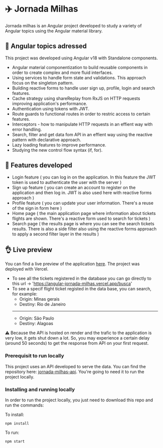 # ✈️ Jornada Milhas

Jornada milhas is an Angular project developed to study a variety of Angular topics using the Angular material library.

## 🌟 Angular topics adressed

This project was developed using Angular v18 with Standalone components.

- Angular material componentization to build reusable components in order to create complex and more fluid interfaces.
- Using services to handle form state and validations. This approach focus on the singleton pattern.
- Building reactive forms to handle user sign up, profile, login and search features.
- Cache strategy using shareReplay from RxJS on HTTP requests improving application's performance.
- Authentication using tokens with JWT.
- Route guards to functional routes in order to restric access to certain features.
- Interceptors - how to manipulate HTTP requests in an effient way with error handling.
- Search, filter and get data fom API in an effient way using the reactive pattern with declarative approach.
- Lazy loading features to improve performance.
- Studying the new control flow syntax (if, for).

## 🚀 Features developed

- Login feature ( you can log in on the application. In this feature the JWT token is used to authenticate the user with the server )
- Sign up feature ( you can create an account to register on the application and then log in. JWT is also used here with reactive forms approach )
- Profile feature ( you can update your user information. There's a reuse of the sign in form here )
- Home page ( the main application page where information about tickets flights are shown. There's a reactive form used to search for tickets )
- Search page ( the results page is where you can see the search tickets results. There is also a side filter also using the reactive forms approach to apply a second filter layer in the results )

## 👌 Live preview

You can find a live preview of the application [here](https://angular-jornada-milhas.vercel.app).
The project was deployed with Vercel.

- To see all the tickets registered in the database you can go directly to this url -> 'https://angular-jornada-milhas.vercel.app/busca'
- To see a specif flight ticket registed in the data base, you can search, for example:
  - Origin: Minas gerais
  - Destiny: Rio de Janeiro
  ***
  - Origin: São Paulo
  - Destiny: Alagoas

⚠️ Because the API is hosted on render and the trafic to the application is very low, it gets shut down a lot. So, you may experience a certain delay (around 50 seconds) to get the response from API on your first request.

### Prerequisit to run locally

This project uses an API developed to serve the data. You can find the repository here: [jornada-milhas-api](https://github.com/viniciosneves/jornada-milhas-api). You're going to need it to run the project locally.

### Installing and running locally

In order to run the project locally, you just need to download this repo and run the commands:

To install:

```
npm install
```

To run:

```
npm start
```
